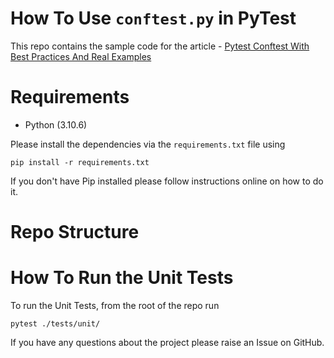 # How To Use `conftest.py` in PyTest

This repo contains the sample code for the article - [Pytest Conftest With Best Practices And Real Examples](https://pytest-with-eric.com/pytest-best-practices/pytest-conftest/)

# Requirements
* Python (3.10.6)

Please install the dependencies via the `requirements.txt` file using 
```commandline
pip install -r requirements.txt
```
If you don't have Pip installed please follow instructions online on how to do it.   

# Repo Structure


# How To Run the Unit Tests
To run the Unit Tests, from the root of the repo run
```commandline
pytest ./tests/unit/
```

If you have any questions about the project please raise an Issue on GitHub. 